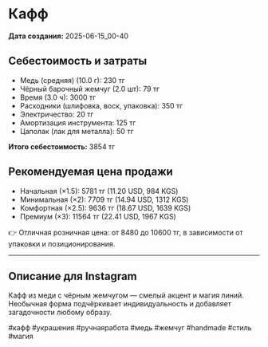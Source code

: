 # Кафф

**Дата создания:** 2025-06-15_00-40

## Себестоимость и затраты

- Медь (средняя) (10.0 г): 230 тг
- Чёрный барочный жемчуг (2.0 шт): 79 тг
- Время (3.0 ч): 3000 тг
- Расходники (шлифовка, воск, упаковка): 350 тг
- Электричество: 20 тг
- Амортизация инструмента: 125 тг
- Цаполак (лак для металла): 50 тг

**Итого себестоимость:** 3854 тг

## Рекомендуемая цена продажи

- Начальная (×1.5): 5781 тг (11.20 USD, 984 KGS)
- Минимальная (×2): 7709 тг (14.94 USD, 1312 KGS)
- Комфортная (×2.5): 9636 тг (18.67 USD, 1639 KGS)
- Премиум (×3): 11564 тг (22.41 USD, 1967 KGS)

👉 Отличная розничная цена: от 8480 до 10600 тг, в зависимости от упаковки и позиционирования.

---

## Описание для Instagram

Кафф из меди с чёрным жемчугом — смелый акцент и магия линий. Необычная форма подчёркивает индивидуальность и добавляет загадочности любому образу.

#кафф #украшения #ручнаяработа #медь #жемчуг #handmade #стиль #магия
